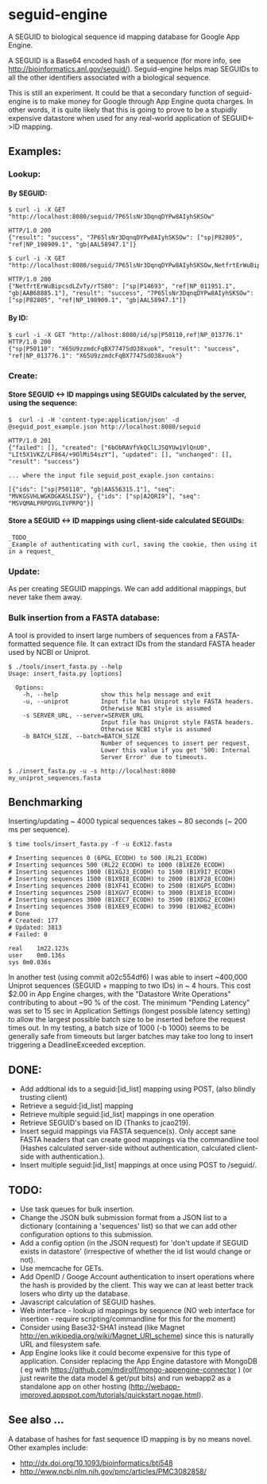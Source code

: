 # seguid-engine

A SEGUID to biological sequence id mapping database for Google App Engine.

A SEGUID is a Base64 encoded hash of a sequence (for more info, see http://bioinformatics.anl.gov/seguid/). Seguid-engine helps map SEGUIDs to all the
other identifiers associated with a biological sequence.

This is still an experiment. It could be that a secondary function of 
seguid-engine is to make money for Google through App Engine quota charges. 
In other words, it is quite likely that this is going to prove to be a 
stupidly expensive datastore when used for any real-world application of 
SEGUID<->ID mapping.

## Examples:

### Lookup:

#### By SEGUID:
    $ curl -i -X GET "http://localhost:8080/seguid/7P65lsNr3DqnqDYPw8AIyhSKSOw"

    HTTP/1.0 200 
    {"result": "success", "7P65lsNr3DqnqDYPw8AIyhSKSOw": ["sp|P82805", "ref|NP_198909.1", "gb|AAL58947.1"]}

    $ curl -i -X GET "http://localhost:8080/seguid/7P65lsNr3DqnqDYPw8AIyhSKSOw,NetfrtErWuBipcsdLZvTy/rTS80"

    HTTP/1.0 200 
    {"NetfrtErWuBipcsdLZvTy/rTS80": ["sp|P14693", "ref|NP_011951.1", "gb|AAB68885.1"], "result": "success", "7P65lsNr3DqnqDYPw8AIyhSKSOw": ["sp|P82805", "ref|NP_198909.1", "gb|AAL58947.1"]}

#### By ID:
    $ curl -i -X GET "http://alhost:8080/id/sp|P50110,ref|NP_013776.1"
    HTTP/1.0 200
    {"sp|P50110": "X65U9zzmdcFqBX7747SdO38xuok", "result": "success", "ref|NP_013776.1": "X65U9zzmdcFqBX7747SdO38xuok"}
    
### Create:

#### Store SEGUID <-> ID mappings using SEGUIDs calculated by the server, using the sequence:

    $  curl -i -H 'content-type:application/json' -d @seguid_post_example.json http://localhost:8080/seguid
        
    HTTP/1.0 201
    {"failed": [], "created": ["6bObRAVfVkQClLJSQYUw1VlQnU0", "LIt5X1VKZ/LF864/+9OlMi54szY"], "updated": [], "unchanged": [], "result": "success"}
    
    ... where the input file seguid_post_exaple.json contains:
    
    [{"ids": ["sp|P50110", "gb|AAS56315.1"], "seq": "MVKGSVHLWGKDGKASLISV"}, {"ids": ["sp|A2QRI9"], "seq": "MSVQMALPRPQVGLIVPRPQ"}]

#### Store a SEGUID <-> ID mappings using client-side calculated SEGUIDs:
    _TODO_
    _Example of authenticating with curl, saving the cookie, then using it in a request_

### Update:

As per creating SEGUID mappings. We can add additional mappings, but never take 
them away.

### Bulk insertion from a FASTA database:

A tool is provided to insert large numbers of sequences from a FASTA-formatted
sequence file. It can extract IDs from the standard FASTA header used by NCBI
or Uniprot.
    
    $ ./tools/insert_fasta.py --help
    Usage: insert_fasta.py [options]

      Options:
        -h, --help            show this help message and exit
        -u, --uniprot         Input file has Uniprot style FASTA headers.
                              Otherwise NCBI style is assumed
        -s SERVER_URL, --server=SERVER_URL
                              Input file has Uniprot style FASTA headers.
                              Otherwise NCBI style is assumed
        -b BATCH_SIZE, --batch=BATCH_SIZE
                              Number of sequences to insert per request.
                              Lower this value if you get '500: Internal
                              Server Error' due to timeouts.
                  
    $ ./insert_fasta.py -u -s http://localhost:8080 my_uniprot_sequences.fasta


## Benchmarking

Inserting/updating ~ 4000 typical sequences takes ~ 80 seconds 
(~ 200 ms per sequence).

    $ time tools/insert_fasta.py -f -u EcK12.fasta 
    
    # Inserting sequences 0 (6PGL_ECODH) to 500 (RL21_ECODH) 
    # Inserting sequences 500 (RL22_ECODH) to 1000 (B1XEZ6_ECODH) 
    # Inserting sequences 1000 (B1XGJ3_ECODH) to 1500 (B1X9I7_ECODH) 
    # Inserting sequences 1500 (B1X9I8_ECODH) to 2000 (B1XF28_ECODH) 
    # Inserting sequences 2000 (B1XF41_ECODH) to 2500 (B1XGP5_ECODH) 
    # Inserting sequences 2500 (B1XGV7_ECODH) to 3000 (B1XE18_ECODH) 
    # Inserting sequences 3000 (B1XEC7_ECODH) to 3500 (B1XDG2_ECODH) 
    # Inserting sequences 3500 (B1XEE9_ECODH) to 3990 (B1XHB2_ECODH) 
    # Done
    # Created: 177
    # Updated: 3813
    # Failed: 0

    real	1m22.123s
    user	0m0.136s
    sys	0m0.036s

In another test (using commit a02c554df6) I was able to insert ~400,000 Uniprot
sequences (SEGUID + mapping to two IDs) in ~ 4 hours.
This cost $2.00 in App Engine charges, with the "Datastore Write Operations" 
contributing to about ~90 % of the cost. 
The minimum "Pending Latency" was set to 15 sec in Application Settings 
(longest possible latency setting) to allow the largest possible batch size to 
be inserted before the request times out. In my testing, a batch size of 1000 
(-b 1000) seems to be generally safe from timeouts but larger batches may take 
too long to insert triggering a DeadlineExceeded exception.

## DONE:
* Add addtional ids to a seguid:[id_list] mapping using POST, 
  (also blindly trusting client)
* Retrieve a seguid:[id_list] mapping
* Retrieve multiple seguid:[id_list] mappings in one operation
* Retrieve SEGUID's based on ID (Thanks to jcao219).
* Insert seguid mappings via FASTA sequence(s). Only accept sane FASTA headers
  that can create good mappings via the commandline tool 
  (Hashes calculated server-side without authentication, calculated 
   client-side with authentication.).
* Insert multiple seguid:[id_list] mappings at once using POST to /seguid/.
   
## TODO:

* Use task queues for bulk insertion.
* Change the JSON bulk submission format from a JSON list to a dictionary
  (containing a 'sequences' list) so that we can add other configuration options
  to this submission. 
* Add a config option (in the JSON request) for 'don't update if SEGUID 
  exists in datastore' (irrespective of whether the id list would change 
  or not).
* Use memcache for GETs.
* Add OpenID / Googe Account authentication to insert operations where 
  the hash is provided by the client. This way we can at least better track
  losers who dirty up the database.
* Javascript calculation of SEGUID hashes.
* Web interface - lookup id mappings by sequence (NO web interface for
  insertion - require scripting/commandline for this for the moment)
* Consider using Base32-SHA1 instead (like Magnet 
  http://en.wikipedia.org/wiki/Magnet_URI_scheme) since this is naturally URL
  and filesystem safe.
* App Engine looks like it could become expensive for this type of application.
  Consider replacing the App Engine datastore with MongoDB ( eg with https://github.com/mdirolf/mongo-appengine-connector ) (or just rewrite the data model & get/put bits) and run webapp2 as a standalone app on other hosting (http://webapp-improved.appspot.com/tutorials/quickstart.nogae.html).

## See also ...
A database of hashes for fast sequence ID mapping is by no means novel. 
Other examples include:

* http://dx.doi.org/10.1093/bioinformatics/bti548
* http://www.ncbi.nlm.nih.gov/pmc/articles/PMC3082858/


